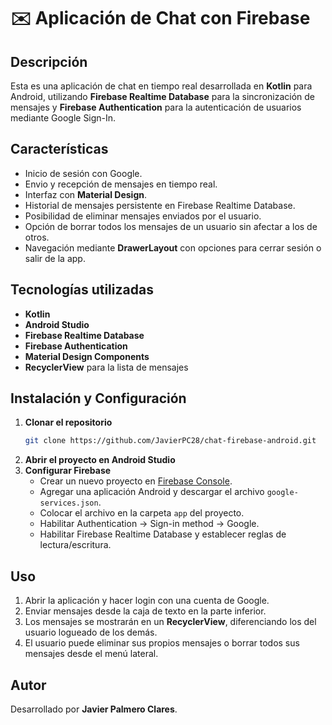 # ✉️ Aplicación de Chat con Firebase

## Descripción
Esta es una aplicación de chat en tiempo real desarrollada en **Kotlin** para Android, utilizando **Firebase Realtime Database** para la sincronización de mensajes y **Firebase Authentication** para la autenticación de usuarios mediante Google Sign-In.

## Características
- Inicio de sesión con Google.
- Envio y recepción de mensajes en tiempo real.
- Interfaz con **Material Design**.
- Historial de mensajes persistente en Firebase Realtime Database.
- Posibilidad de eliminar mensajes enviados por el usuario.
- Opción de borrar todos los mensajes de un usuario sin afectar a los de otros.
- Navegación mediante **DrawerLayout** con opciones para cerrar sesión o salir de la app.

## Tecnologías utilizadas
- **Kotlin**
- **Android Studio**
- **Firebase Realtime Database**
- **Firebase Authentication**
- **Material Design Components**
- **RecyclerView** para la lista de mensajes

## Instalación y Configuración
1. **Clonar el repositorio**
   ```sh
   git clone https://github.com/JavierPC28/chat-firebase-android.git
   ```
2. **Abrir el proyecto en Android Studio**
3. **Configurar Firebase**
   - Crear un nuevo proyecto en [Firebase Console](https://console.firebase.google.com/).
   - Agregar una aplicación Android y descargar el archivo `google-services.json`.
   - Colocar el archivo en la carpeta `app` del proyecto.
   - Habilitar Authentication -> Sign-in method -> Google.
   - Habilitar Firebase Realtime Database y establecer reglas de lectura/escritura.

## Uso
1. Abrir la aplicación y hacer login con una cuenta de Google.
2. Enviar mensajes desde la caja de texto en la parte inferior.
3. Los mensajes se mostrarán en un **RecyclerView**, diferenciando los del usuario logueado de los demás.
4. El usuario puede eliminar sus propios mensajes o borrar todos sus mensajes desde el menú lateral.

## Autor
Desarrollado por **Javier Palmero Clares**.
